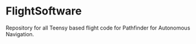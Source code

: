 # FlightSoftware
Repository for all Teensy based flight code for Pathfinder for Autonomous Navigation.
